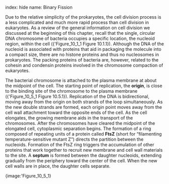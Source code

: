 index: hide
name: Binary Fission

Due to the relative simplicity of the prokaryotes, the cell division process is a less complicated and much more rapid process than cell division in eukaryotes. As a review of the general information on cell division we discussed at the beginning of this chapter, recall that the single, circular DNA chromosome of bacteria occupies a specific location, the nucleoid region, within the cell ({'Figure_10_1_1 Figure 10.1.1}). Although the DNA of the nucleoid is associated with proteins that aid in packaging the molecule into a compact size, there are no histone proteins and thus no nucleosomes in prokaryotes. The packing proteins of bacteria are, however, related to the cohesin and condensin proteins involved in the chromosome compaction of eukaryotes.

The bacterial chromosome is attached to the plasma membrane at about the midpoint of the cell. The starting point of replication, the  **origin**, is close to the binding site of the chromosome to the plasma membrane ({'Figure_10_5_1 Figure 10.5.1}). Replication of the DNA is bidirectional, moving away from the origin on both strands of the loop simultaneously. As the new double strands are formed, each origin point moves away from the cell wall attachment toward the opposite ends of the cell. As the cell elongates, the growing membrane aids in the transport of the chromosomes. After the chromosomes have cleared the midpoint of the elongated cell, cytoplasmic separation begins. The formation of a ring composed of repeating units of a protein called  **FtsZ** (short for “filamenting temperature-sensitive mutant Z”) directs the partition between the nucleoids. Formation of the FtsZ ring triggers the accumulation of other proteins that work together to recruit new membrane and cell wall materials to the site. A  **septum** is formed between the daughter nucleoids, extending gradually from the periphery toward the center of the cell. When the new cell walls are in place, the daughter cells separate.


{image:'Figure_10_5_1}
        

